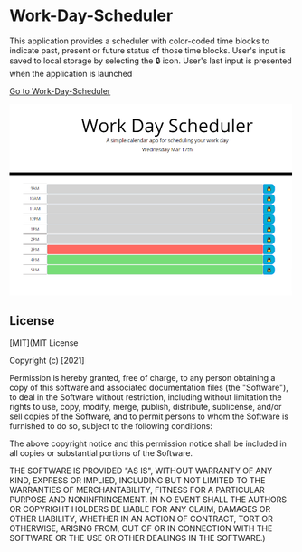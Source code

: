 # Work-Day-Scheduler


This application provides a scheduler with color-coded time blocks to indicate past, present or future status of those time blocks.  User's input is saved to local storage by selecting the &#128274; icon.  User's last input is presented when the application is launched 

[Go to Work-Day-Scheduler](https://xr7tsi.github.io/Work-Day-Scheduler/)

![work day scheduler demo](./assets/Work-Day-Scheduler-Resize-img.png)

## License
[MIT](MIT License

Copyright (c) [2021]

Permission is hereby granted, free of charge, to any person obtaining a copy
of this software and associated documentation files (the "Software"), to deal
in the Software without restriction, including without limitation the rights
to use, copy, modify, merge, publish, distribute, sublicense, and/or sell
copies of the Software, and to permit persons to whom the Software is
furnished to do so, subject to the following conditions:

The above copyright notice and this permission notice shall be included in all
copies or substantial portions of the Software.

THE SOFTWARE IS PROVIDED "AS IS", WITHOUT WARRANTY OF ANY KIND, EXPRESS OR
IMPLIED, INCLUDING BUT NOT LIMITED TO THE WARRANTIES OF MERCHANTABILITY,
FITNESS FOR A PARTICULAR PURPOSE AND NONINFRINGEMENT. IN NO EVENT SHALL THE
AUTHORS OR COPYRIGHT HOLDERS BE LIABLE FOR ANY CLAIM, DAMAGES OR OTHER
LIABILITY, WHETHER IN AN ACTION OF CONTRACT, TORT OR OTHERWISE, ARISING FROM,
OUT OF OR IN CONNECTION WITH THE SOFTWARE OR THE USE OR OTHER DEALINGS IN THE
SOFTWARE.)